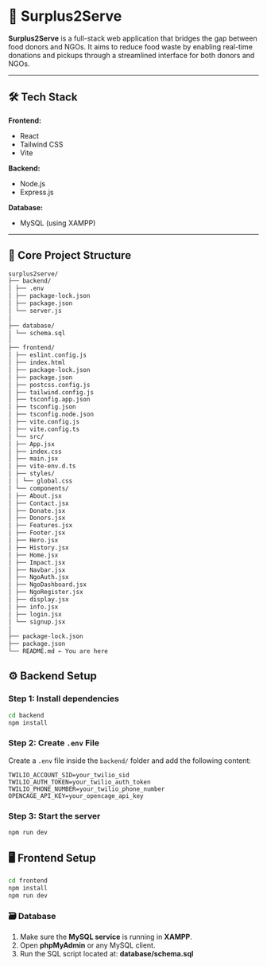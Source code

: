 # 🍱 Surplus2Serve

**Surplus2Serve** is a full-stack web application that bridges the gap between food donors and NGOs. It aims to reduce food waste by enabling real-time donations and pickups through a streamlined interface for both donors and NGOs.

---

## 🛠️ Tech Stack

**Frontend:**  
- React  
- Tailwind CSS  
- Vite  

**Backend:**  
- Node.js  
- Express.js  

**Database:**  
- MySQL (using XAMPP)

---

## 📁 Core Project Structure

```sh
surplus2serve/
├── backend/
│ ├── .env
│ ├── package-lock.json
│ ├── package.json
│ └── server.js
│
├── database/
│ └── schema.sql
│
├── frontend/
│ ├── eslint.config.js
│ ├── index.html
│ ├── package-lock.json
│ ├── package.json
│ ├── postcss.config.js
│ ├── tailwind.config.js
│ ├── tsconfig.app.json
│ ├── tsconfig.json
│ ├── tsconfig.node.json
│ ├── vite.config.js
│ ├── vite.config.ts
│ └── src/
│ ├── App.jsx
│ ├── index.css
│ ├── main.jsx
│ ├── vite-env.d.ts
│ ├── styles/
│ │ └── global.css
│ └── components/
│ ├── About.jsx
│ ├── Contact.jsx
│ ├── Donate.jsx
│ ├── Donors.jsx
│ ├── Features.jsx
│ ├── Footer.jsx
│ ├── Hero.jsx
│ ├── History.jsx
│ ├── Home.jsx
│ ├── Impact.jsx
│ ├── Navbar.jsx
│ ├── NgoAuth.jsx
│ ├── NgoDashboard.jsx
│ ├── NgoRegister.jsx
│ ├── display.jsx
│ ├── info.jsx
│ ├── login.jsx
│ └── signup.jsx
│
├── package-lock.json
├── package.json
└── README.md ← You are here
```

## ⚙️ Backend Setup

### Step 1: Install dependencies

```bash
cd backend
npm install
```
### Step 2: Create `.env` File

Create a `.env` file inside the `backend/` folder and add the following content:

```env
TWILIO_ACCOUNT_SID=your_twilio_sid
TWILIO_AUTH_TOKEN=your_twilio_auth_token
TWILIO_PHONE_NUMBER=your_twilio_phone_number
OPENCAGE_API_KEY=your_opencage_api_key
```

### Step 3: Start the server

```bash
npm run dev
```

## 🖥️ Frontend Setup
```sh 
cd frontend
npm install
npm run dev
```

### 🗃️ Database

1. Make sure the **MySQL service** is running in **XAMPP**.
2. Open **phpMyAdmin** or any MySQL client.
3. Run the SQL script located at: **database/schema.sql**



